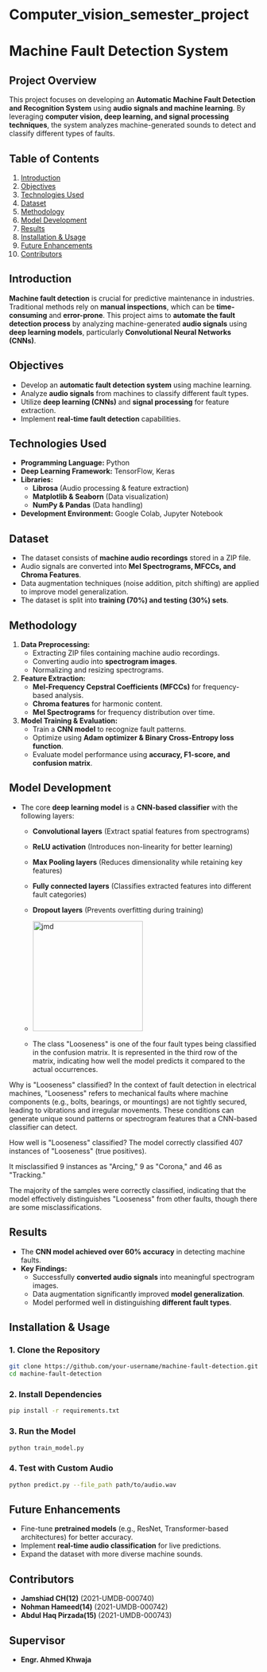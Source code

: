 # Computer_vision_semester_project
# **Machine Fault Detection System**

## **Project Overview**
This project focuses on developing an **Automatic Machine Fault Detection and Recognition System** using **audio signals and machine learning**. By leveraging **computer vision, deep learning, and signal processing techniques**, the system analyzes machine-generated sounds to detect and classify different types of faults.

## **Table of Contents**
1. [Introduction](#introduction)
2. [Objectives](#objectives)
3. [Technologies Used](#technologies-used)
4. [Dataset](#dataset)
5. [Methodology](#methodology)
6. [Model Development](#model-development)
7. [Results](#results)
8. [Installation & Usage](#installation--usage)
9. [Future Enhancements](#future-enhancements)
10. [Contributors](#contributors)

## **Introduction**
**Machine fault detection** is crucial for predictive maintenance in industries. Traditional methods rely on **manual inspections**, which can be **time-consuming** and **error-prone**. This project aims to **automate the fault detection process** by analyzing machine-generated **audio signals** using **deep learning models**, particularly **Convolutional Neural Networks (CNNs)**.

## **Objectives**
- Develop an **automatic fault detection system** using machine learning.
- Analyze **audio signals** from machines to classify different fault types.
- Utilize **deep learning (CNNs)** and **signal processing** for feature extraction.
- Implement **real-time fault detection** capabilities.

## **Technologies Used**
- **Programming Language:** Python
- **Deep Learning Framework:** TensorFlow, Keras
- **Libraries:**
  - **Librosa** (Audio processing & feature extraction)
  - **Matplotlib & Seaborn** (Data visualization)
  - **NumPy & Pandas** (Data handling)
- **Development Environment:** Google Colab, Jupyter Notebook

## **Dataset**
- The dataset consists of **machine audio recordings** stored in a ZIP file.
- Audio signals are converted into **Mel Spectrograms, MFCCs, and Chroma Features**.
- Data augmentation techniques (noise addition, pitch shifting) are applied to improve model generalization.
- The dataset is split into **training (70%) and testing (30%) sets**.

## **Methodology**
1. **Data Preprocessing:**
   - Extracting ZIP files containing machine audio recordings.
   - Converting audio into **spectrogram images**.
   - Normalizing and resizing spectrograms.
2. **Feature Extraction:**
   - **Mel-Frequency Cepstral Coefficients (MFCCs)** for frequency-based analysis.
   - **Chroma features** for harmonic content.
   - **Mel Spectrograms** for frequency distribution over time.
3. **Model Training & Evaluation:**
   - Train a **CNN model** to recognize fault patterns.
   - Optimize using **Adam optimizer & Binary Cross-Entropy loss function**.
   - Evaluate model performance using **accuracy, F1-score, and confusion matrix**.

## **Model Development**
- The core **deep learning model** is a **CNN-based classifier** with the following layers:
  - **Convolutional layers** (Extract spatial features from spectrograms)
  - **ReLU activation** (Introduces non-linearity for better learning)
  - **Max Pooling layers** (Reduces dimensionality while retaining key features)
  - **Fully connected layers** (Classifies extracted features into different fault categories)
  - **Dropout layers** (Prevents overfitting during training)
 
  - <img width="221" alt="jmd" src="https://github.com/user-attachments/assets/a74ac545-5ed7-4c6f-a102-c247dd176f90" />
  - The class "Looseness" is one of the four fault types being classified in the confusion matrix. It is represented in the third row of the matrix, indicating how well the model predicts it compared to the actual occurrences.

Why is "Looseness" classified?
In the context of fault detection in electrical machines, "Looseness" refers to mechanical faults where machine components (e.g., bolts, bearings, or mountings) are not tightly secured, leading to vibrations and irregular movements. These conditions can generate unique sound patterns or spectrogram features that a CNN-based classifier can detect.

How well is "Looseness" classified?
The model correctly classified 407 instances of "Looseness" (true positives).

It misclassified 9 instances as "Arcing," 9 as "Corona," and 46 as "Tracking."

The majority of the samples were correctly classified, indicating that the model effectively distinguishes "Looseness" from other faults, though there are some misclassifications.


## **Results**
- The **CNN model achieved over 60% accuracy** in detecting machine faults.
- **Key Findings:**
  - Successfully **converted audio signals** into meaningful spectrogram images.
  - Data augmentation significantly improved **model generalization**.
  - Model performed well in distinguishing **different fault types**.

## **Installation & Usage**
### **1. Clone the Repository**
```bash
git clone https://github.com/your-username/machine-fault-detection.git
cd machine-fault-detection
```
### **2. Install Dependencies**
```bash
pip install -r requirements.txt
```
### **3. Run the Model**
```bash
python train_model.py
```
### **4. Test with Custom Audio**
```bash
python predict.py --file_path path/to/audio.wav
```

## **Future Enhancements**
- Fine-tune **pretrained models** (e.g., ResNet, Transformer-based architectures) for better accuracy.
- Implement **real-time audio classification** for live predictions.
- Expand the dataset with more diverse machine sounds.

## **Contributors**
- **Jamshiad CH(12)** (2021-UMDB-000740)
- **Nohman Hameed(14)** (2021-UMDB-000742)
- **Abdul Haq Pirzada(15)** (2021-UMDB-000743)

## **Supervisor**
- **Engr. Ahmed Khwaja**



